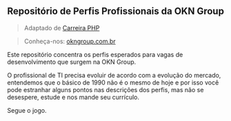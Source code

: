 ## Repositório de Perfis Profissionais da OKN Group
> Adaptado de [Carreira PHP](https://github.com/abraphp/CarreiraPHP)

> Conheça-nos: [okngroup.com.br](http://okngroup.com.br)

Este repositório concentra os perfis esperados para vagas de desenvolvimento que surgem na OKN Group.

O profissional de TI precisa evoluir de acordo com a evolução do mercado, entendemos que o básico de 1990 não é o mesmo de hoje e por isso você pode estranhar alguns pontos nas descrições dos perfis, mas não se desespere, estude e nos mande seu currículo.

Segue o jogo.
